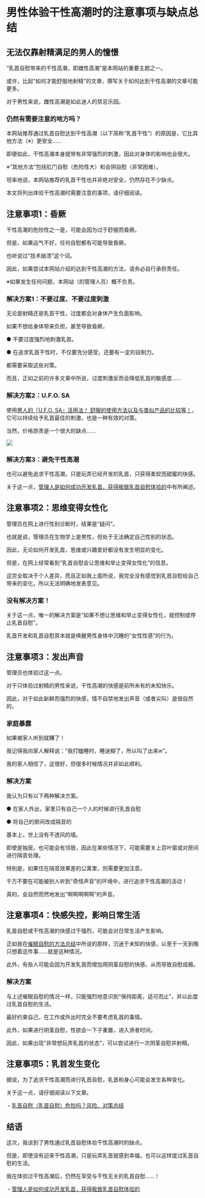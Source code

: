 # 男性体验干性高潮时的注意事项与缺点总结 [​](#男性体验干性高潮时的注意事项与缺点总结)

## 无法仅靠射精满足的男人的憧憬 [​](#无法仅靠射精满足的男人的憧憬)

“乳首自慰带来的干性高潮，即雌性高潮”是本网站的重要主题之一。

或许，比起“如何才能舒服地射精”的文章，撰写关于如何达到干性高潮的文章可能更多。

对于男性来说，雌性高潮是如此迷人的禁忌乐园。

### 仍然有需要注意的地方吗？ [​](#仍然有需要注意的地方吗)

本网站推荐通过乳首自慰达到干性高潮（以下简称“乳首干性”）的原因是，它比其他方法（※）更安全……

即便如此，干性高潮本身就带有非常强烈的刺激，因此对身体的影响也会很大。

※“其他方法”包括肛门自慰（危险性大）和会阴自慰（非常困难）。

坦率地说，本网站推荐的乳首干性也并非绝对安全，仍然存在不少缺点。

本文将列出体验干性高潮时需要注意的事项，请仔细阅读。

## 注意事项1：昏厥 [​](#注意事项1-昏厥)

干性高潮的危险性之一是，可能会因为过于舒服而昏厥。

但是，如果运气不好，任何自慰都有可能导致昏厥。

也听说过“技术崩溃”这个词。

因此，如果尝试本网站介绍的达到干性高潮的方法，请务必自行承担责任。

※如果发生任何问题，本网站（的管理人员）概不负责。

### 解决方案1：不要过度、不要过度刺激 [​](#解决方案1-不要过度、不要过度刺激)

无论是射精还是乳首干性，过度都会对身体产生负面影响。

如果不想给身体带来负担，甚至导致昏厥，

● 不要过度强烈地刺激乳首。

● 在追求乳首干性时，不仅要充分感受，还要有一定的自制力。

都需要采取这些对策。

而且，正如之前的许多文章中所说，过度刺激反而会降低乳首的敏感度……

### 解决方案2：U.F.O. SA [​](#解决方案2-u-f-o-sa)

使用[男人的『U.F.O. SA』活用法！ 舒服的使用方法以及与类似产品的比较等！](/h-life/onanie-a/ufo-sa.html)，它可以持续给予乳首最佳的刺激，也是一种有效的对策。

当然，价格昂贵是一个很大的缺点……

[![](https://img.e-nls.com/pict_af/1_1439795244_af_YdLvS.jpg)](https://www.e-nls.com/access.php?agency_id=af486217&fid=332)

### 解决方案3：避免干性高潮 [​](#解决方案3-避免干性高潮)

也可以避免追求干性高潮，只是玩弄已经开发的乳首，只获得柔软而甜蜜的快感。

关于这一点，[管理人是如何成功开发乳首，获得极致乳首自慰体验的](/h-life/onanie-a/chikubi015.html)中有所阐述。

## 注意事项2：思维变得女性化 [​](#注意事项2-思维变得女性化)

管理员在网上进行性别诊断时，结果是“疑问”。

也就是说，管理员在生物学上是男性，但处于无法确定自己性别的状态。

因此，无论如何开发乳首，思维或兴趣爱好都没有发生明显的变化。

但是，在网上经常看到“乳首自慰会让思维和举止变得女性化”的信息。

这完全取决于个人差异，而且正如我上面所说，我完全没有感觉到乳首自慰给自己带来的变化，所以无法明确地发表意见。

### 没有解决方案！ [​](#没有解决方案)

关于这一点，唯一的解决方案是“如果不想让思维和举止变得女性化，就控制或停止乳首自慰”。

乳首开发和乳首自慰原本就是唤醒男性身体中沉睡的“女性性感”的行为。

## 注意事项3：发出声音 [​](#注意事项3-发出声音)

管理员也体验过这一点。

对于只体验过射精的男性来说，干性高潮的快感是前所未有的未知快乐。

因此，对于如此新鲜而强烈的快感，情不自禁地发出声音（或者尖叫）是很自然的。

### 家庭暴露 [​](#家庭暴露)

如果被家人听到就糟了！

我记得我向家人解释说：“我打瞌睡时，睡迷糊了，所以叫了出来w”。

我的家人相信了，这很好，但很多时候情况并非如此顺利。

### 解决方案 [​](#解决方案)

我认为只有以下两种解决方案。

● 在家人外出，家里只有自己一个人的时候进行乳首自慰

● 将自己的房间改成隔音的

基本上，世上没有不透风的墙。

即使是独居，也可能会有邻居，因此在某些情况下，可能需要关上百叶窗或对房间进行隔音处理。

特别是，如果住在隔音效果差的公寓里，则需要更加注意。

千万不要在可能被别人听到“奇怪声音”的环境中，进行追求干性高潮的活动！

真的，会自然而然地发出“啊啊啊啊啊”的声音。

## 注意事项4：快感失控，影响日常生活 [​](#注意事项4-快感失控-影响日常生活)

乳首自慰或干性高潮的快感过于强烈，可能会对日常生活产生影响。

正如我在[催眠自慰的方法总结](/h-life/onanie-a/saimin001.html)中所说的那样，沉迷于未知的快感，以至于一天到晚只想着这件事……就是这种情况。

此外，有些人可能会因为开发乳首而增加用阴茎自慰的快感，从而导致自慰成瘾。

### 解决方案 [​](#解决方案-1)

与上述催眠自慰的情况一样，只能强烈地意识到“保持距离，适可而止”，并以此度过乳首自慰的生活。

最好约束自己，在工作或外出时完全不要考虑乳首的事情。

此外，如果进行阴茎自慰，性欲会一下子重置，进入贤者时间。

因此，如果出现“非常想玩弄乳首的状态”，可以尝试进行一次阴茎自慰并射精。

## 注意事项5：乳首发生变化 [​](#注意事项5-乳首发生变化)

据说，为了追求干性高潮而进行乳首自慰，乳首和身心可能会发生各种变化。

关于这一点，请仔细阅读以下文章。

・[乳首自慰（乳首自慰）危险吗？风险、对策总结](/h-life/onanie-a/chikubi007.html)

## 结语 [​](#结语)

这次，我谈到了男性通过乳首自慰体验干性高潮时的缺点。

但是，即使没有迎来干性高潮，只是玩弄乳首就感到幸福，也可以这样度过乳首自慰的生活。

我在体验过干性高潮后，仍然在享受与干性无关的乳首自慰……！

・[管理人是如何成功开发乳首，获得极致乳首自慰体验的](/h-life/onanie-a/chikubi015.html)